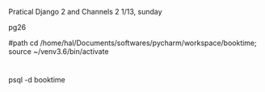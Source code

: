 Pratical Django 2 and  Channels 2
1/13, sunday

pg26   

#path
cd /home/hal/Documents/softwares/pycharm/workspace/booktime; source ~/venv3.6/bin/activate

#
psql -d booktime
